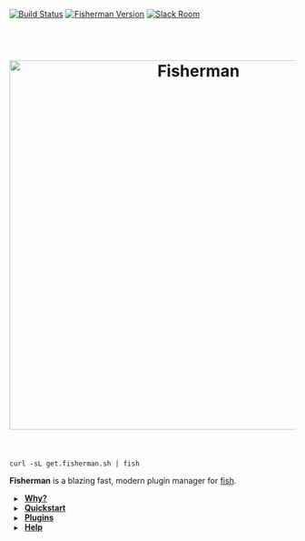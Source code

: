 [![Build Status][travis-badge]][travis-link]
[![Fisherman Version][version-badge]][version-link]
[![Slack Room][slack-badge]][slack-link]

<a name="fisherman"></a>

<h1 align="center">
    <br>
    <a href="http://fisherman.sh">
    <img
        alt="Fisherman"
        width=650px
        src="https://rawgit.com/fisherman/logo/master/fisherman-black-white.svg">
    </a>
    <br>
    <br>
</h1>

```fish
curl -sL get.fisherman.sh | fish
```

**Fisherman** is a blazing fast, modern plugin manager for [fish].

&nbsp; ▸ &nbsp; **[Why?]**<br>
&nbsp; ▸ &nbsp; **[Quickstart]**<br>
&nbsp; ▸ &nbsp; **[Plugins]**<br>
&nbsp; ▸ &nbsp; **[Help]**<br>

[travis-link]: https://travis-ci.org/fisherman/fisherman
[travis-badge]: https://img.shields.io/travis/fisherman/fisherman.svg?style=flat-square

[version-badge]: https://img.shields.io/badge/latest-v0.8.0-00B9FF.svg?style=flat-square
[version-link]: https://github.com/fisherman/fisherman/releases

[slack-link]: https://fisherman-wharf.herokuapp.com/
[slack-badge]: https://img.shields.io/badge/slack-join%20the%20chat-00B9FF.svg?style=flat-square

[Why?]: https://github.com/fisherman/fisherman/issues/69#issuecomment-179661994
[Quickstart]: https://github.com/fisherman/fisherman/wiki/Quickstart-Guide
[Plugins]: http://fisherman.sh/#search
[Help]: https://github.com/fisherman/fisherman/wiki

[fish]: https://github.com/fish-shell/fish-shell
